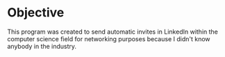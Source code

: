 # Objective

This program was created to send automatic invites in LinkedIn within the computer science field for networking purposes because I didn't know anybody in the industry.
